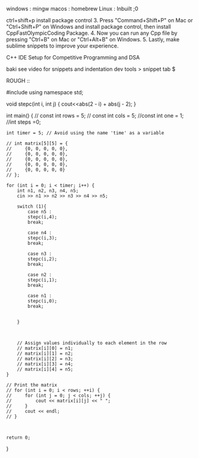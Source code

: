 windows : mingw
macos : homebrew
Linux : Inbuilt ;0

ctrl+shift+p
install package control
3. Press "Command+Shift+P" on Mac or "Ctrl+Shift+P" on Windows and install package control, then install CppFastOlympicCoding Package.
4. Now you can run any Cpp file by pressing "Ctrl+B" on Mac or "Ctrl+Alt+B" on Windows.
5. Lastly, make sublime snippets to improve your experience.

C++ IDE Setup for Competitive Programming and DSA

baki see video for snippets and indentation 
dev tools > snippet
tab $


ROUGH ::

#include <iostream>
using namespace std;


void stepc(int i, int j) {
     cout<<abs(2 - i) + abs(j - 2);
}


int main() {
    // const int rows = 5;
    // const int cols = 5;
    //const int one = 1;
    //int steps =0;
    
    
    int timer = 5; // Avoid using the name 'time' as a variable

    // int matrix[5][5] = {
    //     {0, 0, 0, 0, 0},
    //     {0, 0, 0, 0, 0},
    //     {0, 0, 0, 0, 0},
    //     {0, 0, 0, 0, 0},
    //     {0, 0, 0, 0, 0}
    // };

    for (int i = 0; i < timer; i++) {
        int n1, n2, n3, n4, n5;
        cin >> n1 >> n2 >> n3 >> n4 >> n5;
        
        switch (1){
        	case n5 :
        	stepc(i,4);
        	break;
        	
        	case n4 :
        	stepc(i,3);
        	break;
        	
        	case n3 :
        	stepc(i,2);
        	break;
        	
        	case n2 :
        	stepc(i,1);
        	break;
        	
        	case n1 :
        	stepc(i,0);
        	break;
        	
        	
        }
        
        
        
        // Assign values individually to each element in the row
        // matrix[i][0] = n1;
        // matrix[i][1] = n2;
        // matrix[i][2] = n3;
        // matrix[i][3] = n4;
        // matrix[i][4] = n5;
    }

    // Print the matrix
    // for (int i = 0; i < rows; ++i) {
    //     for (int j = 0; j < cols; ++j) {
    //         cout << matrix[i][j] << " ";
    //     }
    //     cout << endl;
    // }
    
    

    return 0;
}
